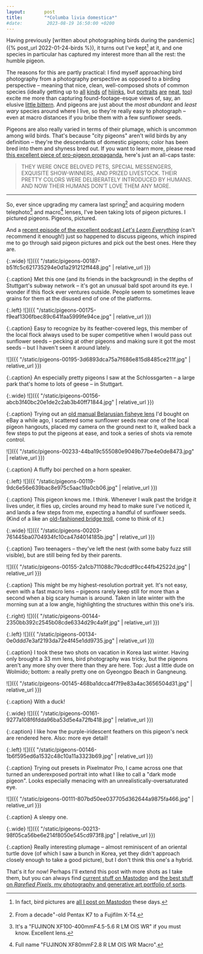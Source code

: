```yaml
---
layout:       post
title:        "*Columba livia domestica*"
#date:         2023-08-19 16:50:00 +0200
---
```


Having previously [written about photographing birds during the pandemic]({% post_url 2022-01-24-birds %}), it turns out I've kept[^masto] at it, and one species in particular has captured my interest more than all the rest: the humble pigeon.

[^masto]: In fact, bird pictures are [all I post on Mastodon](https://mastodon.social/@doersino) these days.

The reasons for this are partly practical: I find myself approaching bird photography from a photography perspective as opposed to a birding perspective – meaning that nice, clean, well-composed shots of common species (ideally getting up to [all](https://mastodon.social/@doersino/110900467386058322) [kinds](https://mastodon.social/@doersino/110850040960514578) [of](https://mastodon.social/@doersino/110815893053486534) [hijinks](https://mastodon.social/@doersino/110872363267548831), but [portraits](https://mastodon.social/@doersino/110898136289195990) [are](https://mastodon.social/@doersino/110882398998124740) [neat](https://mastodon.social/@doersino/110742450542074154), [too](https://mastodon.social/@doersino/110659999853850380)) excite me more than capturing found-footage-esque views of, say, an elusive [little bittern](https://mastodon.social/@doersino/110790878791842335). And pigeons are just about the *most abundant* and *least wary* species around where I live, so they're really easy to photograph – even at macro distances if you bribe them with a few sunflower seeds.

Pigeons are also really varied in terms of their plumage, which is uncommon among wild birds. That's because "city pigeons" aren't wild birds by any definition – they're the descendants of domestic pigeons; color has been bred into them and shyness bred out. If you want to learn more, please read [this excellent piece of pro-pigeon propaganda](https://www.tumblr.com/elodieunderglass/150404318303/honoriaw-cluckyeschickens-nambroth), here's just an all-caps taste:

> THEY WERE ONCE BELOVED PETS, SPECIAL MESSENGERS, EXQUISITE SHOW-WINNERS, AND PRIZED LIVESTOCK. THEIR PRETTY COLORS WERE DELIBERATELY INTRODUCED BY HUMANS. AND NOW THEIR HUMANS DON’T LOVE THEM ANY MORE.

---

So, ever since upgrading my camera last spring[^camera] and acquiring modern telephoto[^tele] and macro[^macro] lenses, I've been taking lots of pigeon pictures. I pictured pigeons. Pigeons, pictured.

[^camera]: From a decade<sup>+</sup>-old Pentax K7 to a Fujifilm X-T4.

[^tele]: It's a "FUJINON XF100-400mmF4.5-5.6 R LM OIS WR" if you must know. Excellent lens.

[^macro]: Full name "FUJINON XF80mmF2.8 R LM OIS WR Macro".

And a [recent episode of the excellent podcast *Let's Learn Everything*](https://maximumfun.org/episodes/lets-learn-everything/42-gender-complexity-mars-water-deja-vu-and-pigeons/) (can't recommend it enough!) just so happened to discuss pigeons, which inspired me to go through said pigeon pictures and pick out the best ones. Here they are.





{:.wide}
![]({{ "/static/pigeons-00187-b51fc5c621735294e0d1a291212ff448.jpg" | relative_url }})

{:.caption}
Met this one (and its friends in the background) in the depths of Stuttgart's subway network – it's got an unusual bald spot around its eye. I wonder if this flock ever ventures outside. People seem to sometimes leave grains for them at the disused end of one of the platforms.


{:.left}
![]({{ "/static/pigeons-00175-f9eaf1306fbec89c641faa5999fe94ce.jpg" | relative_url }})

{:.caption}
Easy to recognize by its feather-covered legs, this member of the local flock always used to be super competitive when I would pass out sunflower seeds – pecking at other pigeons and making sure it got the most seeds – but I haven't seen it around lately.


![]({{ "/static/pigeons-00195-3d6893dca75a7f686e815d8485ce211f.jpg" | relative_url }})

{:.caption}
An especially pretty pigeons I saw at the Schlossgarten – a large park that's home to lots of geese – in Stuttgart.


{:.wide}
![]({{ "/static/pigeons-00156-abcb3f40bc20e1de2c2ab3b40ff71844.jpg" | relative_url }})

{:.caption}
Trying out an [old manual Belarusian fisheye lens](https://en.wikipedia.org/wiki/Peleng_lens) I'd bought on eBay a while ago, I scattered some sunflower seeds near one of the local pigeon hangouts, placed my camera on the ground next to it, walked back a few steps to put the pigeons at ease, and took a series of shots via remote control.


![]({{ "/static/pigeons-00233-44ba19c555080e9049b77be4e0de8473.jpg" | relative_url }})

{:.caption}
A fluffy boi perched on a horn speaker.


{:.left}
![]({{ "/static/pigeons-00119-9dc6e56e639bac8e975c5aac19a0cb06.jpg" | relative_url }})

{:.caption}
This pigeon knows me. I think. Whenever I walk past the bridge it lives under, it flies up, circles around my head to make sure I've noticed it, and lands a few steps from me, expecting a handful of sunflower seeds. (Kind of a like an [old-fashioned bridge troll](https://en.wikipedia.org/wiki/Troll_Bridge), come to think of it.)


{:.wide}
![]({{ "/static/pigeons-00203-761445ba0704934fc10ca47d4014185b.jpg" | relative_url }})

{:.caption}
Two teenagers – they've left the nest (with some baby fuzz still visible), but are still being fed by their parents.


![]({{ "/static/pigeons-00155-2a1cb711088c79cdcdf9cc44fb42522d.jpg" | relative_url }})

{:.caption}
This might be my highest-resolution portrait yet. It's not easy, even with a fast macro lens – pigeons rarely keep still for more than a second when a big scary human is around. Taken in late winter with the morning sun at a low angle, highlighting the structures within this one's iris.


{:.right}
![]({{ "/static/pigeons-00144-2350bb392c2545b08cde6334d29c4a9f.jpg" | relative_url }})

{:.left}
![]({{ "/static/pigeons-00134-0e0ddd7e3af2193da72e4f45e1dd9735.jpg" | relative_url }})

{:.caption}
I took these two shots on vacation in Korea last winter. Having only brought a 33 mm lens, bird photography was tricky, but the pigeons aren't any more shy over there than they are here. Top: Just a little dude on Wolmido; bottom: a really pretty one on Gyeongpo Beach in Gangneung.


![]({{ "/static/pigeons-00145-468ba1dcca4f7f9e83a4ac3656504d31.jpg" | relative_url }})

{:.caption}
With a duck!


{:.wide}
![]({{ "/static/pigeons-00161-9277a108f6fdda96ba53d5e4a72fb418.jpg" | relative_url }})

{:.caption}
I like how the purple-iridescent feathers on this pigeon's neck are rendered here. Also: more eye detail!


{:.left}
![]({{ "/static/pigeons-00146-1b6f595ed6a1532c48c10a11a3323b69.jpg" | relative_url }})

{:.caption}
Trying out presets in Pixelmator Pro, I came across one that turned an underexposed portrait into what I like to call a "dark mode pigeon". Looks especially menacing with an unrealistically-oversaturated eye.


![]({{ "/static/pigeons-00111-807bd50ee037705d362644a9875fa466.jpg" | relative_url }})

{:.caption}
A sleepy one.


{:.wide}
![]({{ "/static/pigeons-00213-98f05ca56be6e214f8050e545cd973f8.jpg" | relative_url }})

{:.caption}
Really interesting plumage – almost reminiscent of an oriental turtle dove (of which I saw a bunch in Korea, yet they didn't approach closely enough to take a good picture), but I don't think this one's a hybrid.


That's it for now! Perhaps I'll extend this post with more shots as I take them, but you can always find [current stuff on Mastodon](https://mastodon.social/@doersino) and [the best stuff on *Rarefied Pixels*, my photography and generative art portfolio of sorts](https://www.rarefiedpixels.com).

